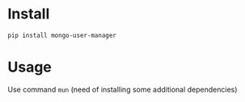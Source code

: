 # Install
`pip install mongo-user-manager`

# Usage
Use command `mun` (need of installing some additional dependencies)
